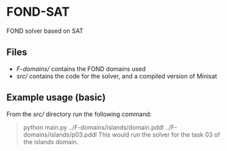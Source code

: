 # FOND-SAT
FOND solver based on SAT

## Files
- *F-domains/* contains the FOND domains used
- *src/* contains the code for the solver, and a compiled version of Minisat

## Example usage (basic)
From the *src/* directory run the following command:
> python main.py ../F-domains/islands/domain.pddl ../F-domains/islands/p03.pddl
This would run the solver for the task 03 of the islands domain.
